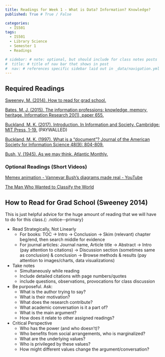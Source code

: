 ```yaml
---
title: Readings for Week 1 - What is Data? Information? Knowledge?
published: True # True / False

categories:
  - IS501
tags:
  - IS501
  - Library Science
  - Semester 1
  - Readings

# sidebar: # note: optional, but should include for class notes posts
#  title: # title of nav bar that shows in post
#  nav: # references specific sidebar laid out in _data/navigation.yml
---
```

## Required Readings

[Sweeney, M. (2014). How to read for grad school.](http://miriamsweeney.net/2012/06/20/readforgradschool/)

[Bates, M. J. (2015). The information professions: knowledge, memory, heritage. Information Research 20(1), paper 655.](http://www.informationr.net/ir/20-1/paper655.html#.W4RS0JNKjOQ)  

[Buckland, M. K. (2017). Introduction. In Information and Society. Cambridge: MIT Press, 1-19.](https://vufind.carli.illinois.edu/vf-uiu/Record/uiu_8286111)  (PAYWALLED)

[Buckland, M. K. (1997). What is a “document”? Journal of the American Society for Information Science 48(9): 804-809.](http://people.ischool.berkeley.edu/~buckland/whatdoc.html)

[Bush, V. (1945). As we may think. Atlantic Monthly.](http://www.theatlantic.com/magazine/archive/1945/07/as-we-may-think/303881/)

### Optional Readings (Short Videos)

[Memex animation - Vannevar Bush’s diagrams made real - YouTube](https://youtu.be/c539cK58ees)

[The Man Who Wanted to Classify the World](https://search.alexanderstreet.com/view/work/bibliographic_entity%7Cvideo_work%7C1784825)

## How to Read for Grad School (Sweeney 2014)

This is just helpful advice for the huge amount of reading that we will have to do for this class.{: .notice--primary}

- Read Strategically, Not Linearly
	- For books: TOC -> Intro -> Conclusion -> Skim (relevant) chapter beg/end, then search middle for evidence
	- For journal articles: Journal name, Article title -> Abstract -> Intro (pay attention to citations) -> Discussion section (sometimes same as conclusion) & conclusion -> Browse methods & results (pay attention to  images/charts, data visualizations)
- Take notes
	- Simultaneously while reading
	- Include detailed citations with page numbers/quotes
	- include questions, observations, provocations for class discussion
- Be purposeful. Ask:
	- What is the author trying to say?
	- What is their motivation?
	- What does the research contribute?
	- What academic conversation is it a part of?
	- What is the main argument?
	- How does it relate to other assigned readings?
- Critical Perspective
	- Who has the power (and who doesn’t)?
	- Who benefits from social arrangements, who is marginalized?
	- What are the underlying values?
	- Who is privileged by these values?
	- How might different values change the argument/conversation?
